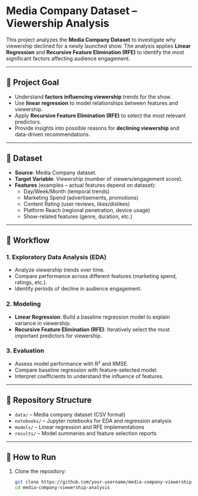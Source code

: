 # Media Company Dataset – Viewership Analysis  

This project analyzes the **Media Company Dataset** to investigate why viewership declined for a newly launched show. The analysis applies **Linear Regression** and **Recursive Feature Elimination (RFE)** to identify the most significant factors affecting audience engagement.  

---

## 🎯 Project Goal  

- Understand **factors influencing viewership** trends for the show.  
- Use **linear regression** to model relationships between features and viewership.  
- Apply **Recursive Feature Elimination (RFE)** to select the most relevant predictors.  
- Provide insights into possible reasons for **declining viewership** and data-driven recommendations.  

---

## 📂 Dataset  

- **Source**: Media Company dataset.
- **Target Variable**: Viewership (number of viewers/engagement score).  
- **Features** (examples – actual features depend on dataset):  
  - Day/Week/Month (temporal trends)  
  - Marketing Spend (advertisements, promotions)  
  - Content Rating (user reviews, likes/dislikes)  
  - Platform Reach (regional penetration, device usage)  
  - Show-related features (genre, duration, etc.)  

---

## 🧭 Workflow  

### 1. Exploratory Data Analysis (EDA)  
- Analyze viewership trends over time.  
- Compare performance across different features (marketing spend, ratings, etc.).  
- Identify periods of decline in audience engagement.  

### 2. Modeling  
- **Linear Regression**: Build a baseline regression model to explain variance in viewership.  
- **Recursive Feature Elimination (RFE)**: Iteratively select the most important predictors for viewership.  

### 3. Evaluation  
- Assess model performance with R² and RMSE.  
- Compare baseline regression with feature-selected model.  
- Interpret coefficients to understand the influence of features.  

---

## 📂 Repository Structure  

- `data/` – Media company dataset (CSV format)  
- `notebooks/` – Jupyter notebooks for EDA and regression analysis  
- `models/` – Linear regression and RFE implementations  
- `results/` – Model summaries and feature selection reports  

---

## 🚀 How to Run  

1. Clone the repository:  
   ```bash
   git clone https://github.com/your-username/media-company-viewership-analysis.git
   cd media-company-viewership-analysis
